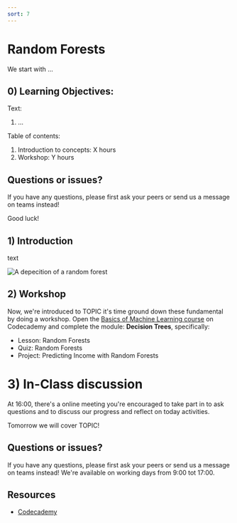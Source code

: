 ```yaml
---
sort: 7
---
```


# Random Forests

We start with ...

## 0) Learning Objectives:
Text:
1. ...

Table of contents:
1. Introduction to concepts: X hours
2. Workshop: Y hours


## Questions or issues?
If you have any questions, please first ask your peers or send us a message on teams instead!


Good luck!


## 1) Introduction
text

![A depecition of a random forest](https://static.wikia.nocookie.net/lotr/images/0/01/Huorns1.JPG)

## 2) Workshop
Now, we're introduced to TOPIC it's time ground down these fundamental by doing a workshop. Open the [Basics of Machine Learning course](https://www.codecademy.com/learn/machine-learning) on Codecademy and complete the module: **Decision Trees**, specifically:
- Lesson: Random Forests
- Quiz: Random Forests
- Project: Predicting Income with Random Forests



# 3)  In-Class discussion
At 16:00, there's a online meeting you're encouraged to take part in to ask questions and to discuss our progress and reflect on today activities.

Tomorrow we will cover TOPIC!

## Questions or issues?
If you have any questions, please first ask your peers or send us a message on teams instead! We're available on working days from 9:00 tot 17:00.

## Resources
- [Codecademy](https://www.codecademy.com/learn/machine-learning)
